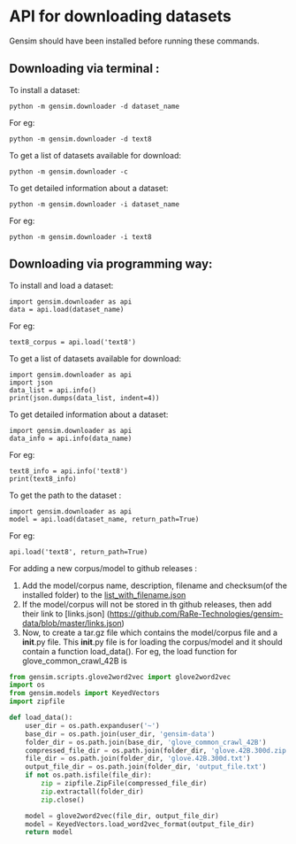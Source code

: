 API for downloading datasets
============================

Gensim should have been installed before running these commands.

Downloading via terminal :
-------------------------
To install a dataset:

    python -m gensim.downloader -d dataset_name
For eg:

    python -m gensim.downloader -d text8
    
To get a list of datasets available for download:

    python -m gensim.downloader -c
    
To get detailed information about a dataset:

    python -m gensim.downloader -i dataset_name
For eg:

    python -m gensim.downloader -i text8
    
Downloading via programming way:
-------------------------------
To install and load a dataset:

    import gensim.downloader as api
    data = api.load(dataset_name)
For eg:

    text8_corpus = api.load('text8')
    
To get a list of datasets available for download:

    import gensim.downloader as api
    import json
    data_list = api.info()
    print(json.dumps(data_list, indent=4))

To get detailed information about a dataset:

    import gensim.downloader as api
    data_info = api.info(data_name)
For eg:

    text8_info = api.info('text8')
    print(text8_info)

To get the path to the dataset :

    import gensim.downloader as api
    model = api.load(dataset_name, return_path=True)
For eg:

    api.load('text8', return_path=True)

For adding a new corpus/model to github releases : 
1. Add the model/corpus name, description, filename and checksum(of the installed folder) to the [list_with_filename.json](https://github.com/RaRe-Technologies/gensim-data/blob/master/list_with_filename.json)
2. If the model/corpus will not be stored in th github releases, then add their link to [links.json] (https://github.com/RaRe-Technologies/gensim-data/blob/master/links.json)
3. Now, to create a tar.gz file which contains the model/corpus file and a __init__.py file. 
This __init__.py file is for loading the corpus/model and it should contain a function load_data(). 
For eg, the load function for glove_common_crawl_42B is
```python
from gensim.scripts.glove2word2vec import glove2word2vec
import os 
from gensim.models import KeyedVectors
import zipfile

def load_data():
	user_dir = os.path.expanduser('~')
	base_dir = os.path.join(user_dir, 'gensim-data')
	folder_dir = os.path.join(base_dir, 'glove_common_crawl_42B')
	compressed_file_dir = os.path.join(folder_dir, 'glove.42B.300d.zip')
	file_dir = os.path.join(folder_dir, 'glove.42B.300d.txt')
	output_file_dir = os.path.join(folder_dir, 'output_file.txt')
	if not os.path.isfile(file_dir):
		zip = zipfile.ZipFile(compressed_file_dir)
		zip.extractall(folder_dir)
		zip.close()

	model = glove2word2vec(file_dir, output_file_dir)
	model = KeyedVectors.load_word2vec_format(output_file_dir)
	return model
```
